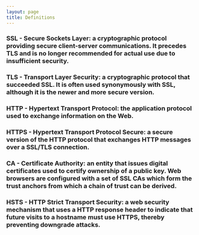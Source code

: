 ```yaml
---
layout: page
title: Definitions
---
```


### SSL - Secure Sockets Layer: a cryptographic protocol providing secure client-server communications. It precedes TLS and is no longer recommended for actual use due to insufficient security.

### TLS - Transport Layer Security: a cryptographic protocol that succeeded SSL. It is often used synonymously with SSL, although it is the newer and more secure version.

### HTTP - Hypertext Transport Protocol: the application protocol used to exchange information on the Web.

### HTTPS - Hypertext Transport Protocol Secure: a secure version of the HTTP protocol that exchanges HTTP messages over a SSL/TLS connection.

### CA - Certificate Authority: an entity that issues digital certificates used to certify ownership of a public key. Web browsers are configured with a set of SSL CAs which form the trust anchors from which a chain of trust can be derived.

### HSTS - HTTP Strict Transport Security: a web security mechanism that uses a HTTP response header to indicate that future visits to a hostname must use HTTPS, thereby preventing downgrade attacks.
